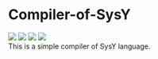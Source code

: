 # Compiler-of-SysY
<div align='left' >
<img src="https://img.shields.io/github/license/iamrice/Compiler-of-SysY.svg"/>
<img  src="https://img.shields.io/github/last-commit/iamrice/Compiler-of-SysY.svg"/>
<img src="https://img.shields.io/badge/language-c++-\#F34B7D.svg"/>
<img src="https://img.shields.io/github/repo-size/iamrice/Compiler-of-SysY.svg"/>
</div>
This is a simple compiler of SysY language.
